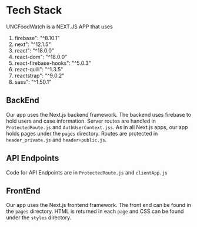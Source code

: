 # Tech Stack

UNCFoodWatch is a NEXT.JS APP that uses 
1. firebase": "^8.10.1" 
2. next": "^12.1.5"
3. react": "^18.0.0"
4. react-dom": "^18.0.0"
5. react-firebase-hooks": "^5.0.3"
6. react-quill": "^1.3.5"
7. reactstrap": "^9.0.2"
8. sass": "^1.50.1"

## BackEnd
Our app uses the Next.js backend framework. The backend uses firebase to hold users and case information. Server routes are handled in ```ProtectedRoute.js``` and ``` AuthUserContext.jss ```. As in all Next.js apps, our app holds pages under the ``` pages ``` directory. Routes are protected in ``` header_private.js ``` and ``` header+public.js ```. 

## API Endpoints 
Code for API Endpoints are in ``` ProtectedRoute.js ``` and ``` clientApp.js ```

## FrontEnd
Our app uses the Next.js frontend framework. The front end can be found in the ``` pages ``` directory. HTML is returned in each ``` page ``` and CSS can be found under the ``` styles ``` directory. 





